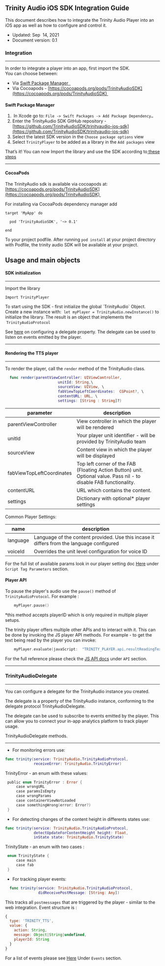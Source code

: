 ## Trinity Audio iOS SDK Integration Guide


This document describes how to integrate the Trinity Audio Player into
an iOS app as well as how to configure and control it.

-   Updated: Sep  14, 2021
-   Document version: 0.1

### Integration

* * * * *

In order to integrate a player into an app, first import the SDK. \
You can choose between:

-   Via [Swift Package Manager
     ](https://swift.org/package-manager/)
-   Via Cocoapods -
    [https://cocoapods.org/pods/TrinityAudioSDK](https://cocoapods.org/pods/TrinityAudioSDK) 

#### Swift Package Manager

1.   In Xcode go to: `File -> Swift Packages -> Add Package
    Dependency…`
2.  Enter the TrinityAudio SDK GitHub repository -
    [https://github.com/TrinityAudioSDK/trinityaudio-ios-sdk](https://github.com/TrinityAudioSDK/trinityaudio-ios-sdk)
3.  Select the latest SDK version in the `Choose package options`
    view
4.  Select `TrinityPlayer` to be added as a library in the `Add
    packages` view

That’s it! You can now Import the library and use the SDK according
to[ these steps](#id.811shq5pgetr)

* * * * *

#### CocoaPods

The TrinityAudio sdk is available via cocoapods at:
[https://cocoapods.org/pods/TrinityAudioSDK](https://cocoapods.org/pods/TrinityAudioSDK) 

For installing via CocoaPods dependency manager add
``` 
target 'MyApp' do

  pod 'TrinityAudioSDK', '~> 0.1'

end
```

To your project podfile. 
After running `pod install` at your project directory with Podfile, the
trinity audio SDK will be available at your project. 


<div style="page-break-after: always;"></div>

## Usage and main objects


#### SDK initialization

* * * * *

Import the library

`Import TrinityPlayer`

To start using the SDK - first initialize the global \`TrinityAudio\`
Object.\
Create a new instance with:  `let myPlayer = TrinityAudio.newInstance()` to initialize
the library. The result is an object that implements the
 `TrinityAudioProtocol`

See [here](#id.oqdhd1eiodax) on configuring a delegate property. The delegate can be used to listen on events emitted by the player.

* * * * *


#### Rendering the TTS player

* * * * *

To render the player, call the `render` method of the TrinityAudio class.        

```swift
  func render(parentViewController: UIViewController, 
                        unitId: String,\                                  
                        sourceView: UIView, \                             
                        fabViewTopLeftCoordinates:  CGPoint?, \           
                        contentURL: URL, \                                
                        settings: [String : String]?)                     
```

parameter | description
--------- | ------
parentViewController                 | View controller in which the player will be rendered 
unitId                               | Your player unit identifier - will be provided by TrinityAudio team  
sourceView                           | Content view in which the player will be displayed 
fabViewTopLeftCoordinates            | Top left corner of the FAB (Floating Action Button) unit. Optional value. Pass nil - to disable FAB functionality.           
contentURL                           | URL which contains the content.            
settings                             | Dictionary with optional* player settings 

Common Player Settings:

 name | description
--------- | ------
language                             | Language of the content provided. Use this incase it differs from the language configured 
voiceId                              | Overrides the unit level configuration for voice ID           

For the full list of available params look in our player setting doc
[Here](https://trinity-audio-player.s3.amazonaws.com/TTS.pdf) under
`Script Tag Parameters` section.


#### Player API

To pause the player's audio use the `pause()` method of `TrinityAudioProtocol`. 
For example : 

```swift
    myPlayer.pause()
```
*this method accepts playerID which is only required in multiple player setups.


The trinity player offers multiple other APIs and to interact with it. 
This can be done by invoking the JS player API methods. 
For example - to get the text being read by the player you can invoke: 
```swift
    myPlayer.evaluate(javaScript:  "TRINITY_PLAYER.api.resultReadingText;")
```

For the full reference please check the [JS API docs](https://trinity-audio-player.s3.amazonaws.com/TTS.pdf) under `API` section. 


* * * * *

### TrinityAudioDelegate

* * * * *

You can configure a delegate for the TrinityAudio instance you created.

The delegate is a property of the TrinityAudio instance, conforming to
the delegate protocol TrinityAudioDelegate.

The delegate can be used to subscribe to events emitted by the player. This can allow you to connect your in-app analytics platform to track player usage.

TrinityAudioDelegate methods.

* * * * *

- For monitoring errors use:

```swift
func trinity(service: TrinityAudio.TrinityAudioProtocol, 
             receiveError: TrinityAudio.TrinityError)
```

TrinityError - an enum with these values:

```swift
 public enum TrinityError : Error {                                       
     case wrongURL                                                        
     case paramsIsEmpty                                                   
     case wrongParams                                                     
     case containerViewNotLoaded                                          
     case somethingWrong(error: Error?)                                   
 }                                                                        
```

- For detecting changes of the content height in differents states use:

```swift 
func trinity(service: TrinityAudio.TrinityAudioProtocol,   
             detectUpdateForContentHeight height: Float, 
             inState state: TrinityAudio.TrinityState)                                              
```

TrinityState - an enum with two cases :

```swift 
 enum TrinityState {                                                                                                                                
     case main                                                            
     case fab                                                             
 }                                                                        
```

- For tracking player events: 
```swift 
  func trinity(service: TrinityAudio.TrinityAudioProtocol,                
               didReceivePostMessage: [String: Any])                                    
```

This tracks all `postmessages` that are triggered by the player - similar to the web integration.
Event structure is :  
```javascript
{
  type: 'TRINITY_TTS',
  value: {
    action: String,
    message: Object|String|undefined,
    playerId: String
  }
}
```
For a list of events please see [Here](https://trinity-audio-player.s3.amazonaws.com/TTS.pdf) Under `Events` section. 


